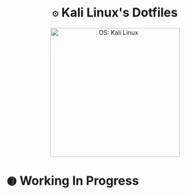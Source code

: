 <h1 align="center"><code>⚙️</code> <strong>Kali Linux's Dotfiles</strong></h1>

<div align="center">
  <img src="./.github/asset/banner.gif" height="300" alt="OS: Kali Linux">
</div>

# `🟡` Working In Progress
